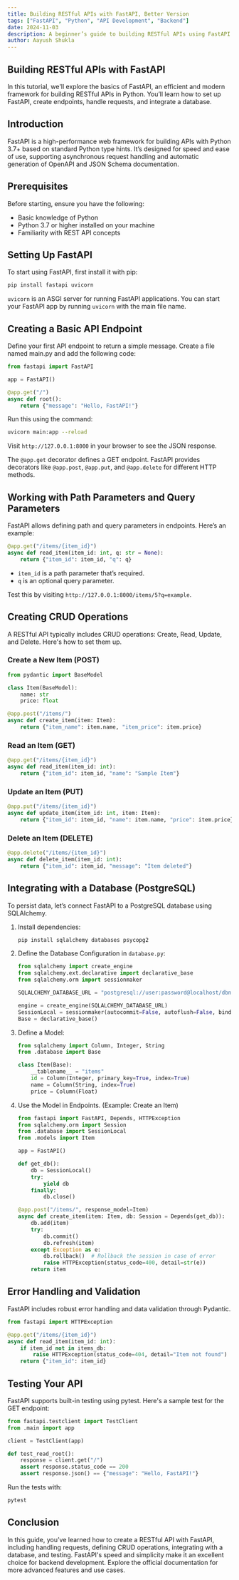 ```yaml
---
title: Building RESTful APIs with FastAPI, Better Version
tags: ["FastAPI", "Python", "API Development", "Backend"]
date: 2024-11-03
description: A beginner’s guide to building RESTful APIs using FastAPI in Python.
author: Aayush Shukla
---
```


## Building RESTful APIs with FastAPI

In this tutorial, we'll explore the basics of FastAPI, an efficient and modern framework for building RESTful APIs in Python. You’ll learn how to set up FastAPI, create endpoints, handle requests, and integrate a database.

## Introduction

FastAPI is a high-performance web framework for building APIs with Python 3.7+ based on standard Python type hints. It’s designed for speed and ease of use, supporting asynchronous request handling and automatic generation of OpenAPI and JSON Schema documentation.

## Prerequisites

Before starting, ensure you have the following:

- Basic knowledge of Python
- Python 3.7 or higher installed on your machine
- Familiarity with REST API concepts

## Setting Up FastAPI

To start using FastAPI, first install it with pip:

```bash
pip install fastapi uvicorn
```

`uvicorn` is an ASGI server for running FastAPI applications. You can start your FastAPI app by running `uvicorn` with the main file name.

## Creating a Basic API Endpoint

Define your first API endpoint to return a simple message. Create a file named main.py and add the following code:

```python
from fastapi import FastAPI

app = FastAPI()

@app.get("/")
async def root():
    return {"message": "Hello, FastAPI!"}
```

Run this using the command:

```bash
uvicorn main:app --reload
```

Visit `http://127.0.0.1:8000` in your browser to see the JSON response.

The `@app.get` decorator defines a GET endpoint. FastAPI provides decorators like `@app.post`, `@app.put`, and `@app.delete` for different HTTP methods.

## Working with Path Parameters and Query Parameters

FastAPI allows defining path and query parameters in endpoints. Here’s an example:

```python
@app.get("/items/{item_id}")
async def read_item(item_id: int, q: str = None):
    return {"item_id": item_id, "q": q}
```

- `item_id` is a path parameter that’s required.
- `q` is an optional query parameter.

Test this by visiting `http://127.0.0.1:8000/items/5?q=example`.

## Creating CRUD Operations

A RESTful API typically includes CRUD operations: Create, Read, Update, and Delete. Here's how to set them up.

### Create a New Item (POST)

```python
from pydantic import BaseModel

class Item(BaseModel):
    name: str
    price: float

@app.post("/items/")
async def create_item(item: Item):
    return {"item_name": item.name, "item_price": item.price}
```

### Read an Item (GET)

```python
@app.get("/items/{item_id}")
async def read_item(item_id: int):
    return {"item_id": item_id, "name": "Sample Item"}
```

### Update an Item (PUT)

```python
@app.put("/items/{item_id}")
async def update_item(item_id: int, item: Item):
    return {"item_id": item_id, "name": item.name, "price": item.price}
```

### Delete an Item (DELETE)

```python
@app.delete("/items/{item_id}")
async def delete_item(item_id: int):
    return {"item_id": item_id, "message": "Item deleted"}
```

## Integrating with a Database (PostgreSQL)

To persist data, let’s connect FastAPI to a PostgreSQL database using SQLAlchemy.

1. Install dependencies:

    ```bash
    pip install sqlalchemy databases psycopg2
    ```

2. Define the Database Configuration in `database.py`:

    ```python
    from sqlalchemy import create_engine
    from sqlalchemy.ext.declarative import declarative_base
    from sqlalchemy.orm import sessionmaker

    SQLALCHEMY_DATABASE_URL = "postgresql://user:password@localhost/dbname"

    engine = create_engine(SQLALCHEMY_DATABASE_URL)
    SessionLocal = sessionmaker(autocommit=False, autoflush=False, bind=engine)
    Base = declarative_base()
    ```

3. Define a Model:

    ```python
    from sqlalchemy import Column, Integer, String
    from .database import Base

    class Item(Base):
        __tablename__ = "items"
        id = Column(Integer, primary_key=True, index=True)
        name = Column(String, index=True)
        price = Column(Float)
    ```

4. Use the Model in Endpoints. (Example: Create an Item)

    ```python
    from fastapi import FastAPI, Depends, HTTPException
    from sqlalchemy.orm import Session
    from .database import SessionLocal
    from .models import Item

    app = FastAPI()

    def get_db():
        db = SessionLocal()
        try:
            yield db
        finally:
            db.close()

    @app.post("/items/", response_model=Item)
    async def create_item(item: Item, db: Session = Depends(get_db)):
        db.add(item)
        try:
            db.commit()
            db.refresh(item)
        except Exception as e:
            db.rollback()  # Rollback the session in case of error
            raise HTTPException(status_code=400, detail=str(e))
        return item
    ```

## Error Handling and Validation

FastAPI includes robust error handling and data validation through Pydantic.

```python
from fastapi import HTTPException

@app.get("/items/{item_id}")
async def read_item(item_id: int):
    if item_id not in items_db:
        raise HTTPException(status_code=404, detail="Item not found")
    return {"item_id": item_id}
```

## Testing Your API

FastAPI supports built-in testing using pytest. Here's a sample test for the GET endpoint:

```python
from fastapi.testclient import TestClient
from .main import app

client = TestClient(app)

def test_read_root():
    response = client.get("/")
    assert response.status_code == 200
    assert response.json() == {"message": "Hello, FastAPI!"}
```

Run the tests with:

```bash
pytest
```

## Conclusion

In this guide, you’ve learned how to create a RESTful API with FastAPI, including handling requests, defining CRUD operations, integrating with a database, and testing. FastAPI's speed and simplicity make it an excellent choice for backend development. Explore the official documentation for more advanced features and use cases.
